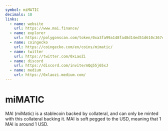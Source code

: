 ```yaml
---
symbol: miMATIC
decimals: 18
links:
  - name: website
    url: https://www.mai.finance/
  - name: explorer
    url: https://polygonscan.com/token/0xa3fa99a148fa48d14ed51d610c367c61876997f1
  - name: coingecko
    url: https://coingecko.com/en/coins/mimatic/
  - name: twitter
    url: https://twitter.com/0xLaoZi
  - name: discord
    url: https://discord.com/invite/mQq55j65xJ
  - name: medium
    url: https://0xlaozi.medium.com/
---
```


# miMATIC

MAI (miMatic) is a stablecoin backed by collateral, and can only be minted with this collateral backing it. MAI is soft pegged to the USD, meaning that 1 MAI is around 1 USD.
